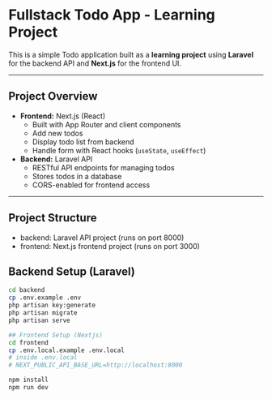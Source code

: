 # Fullstack Todo App - Learning Project

This is a simple Todo application built as a **learning project** using **Laravel** for the backend API and **Next.js** for the frontend UI.

---

## Project Overview

- **Frontend:** Next.js (React)
  - Built with App Router and client components
  - Add new todos
  - Display todo list from backend
  - Handle form with React hooks (`useState`, `useEffect`)
- **Backend:** Laravel API
  - RESTful API endpoints for managing todos
  - Stores todos in a database
  - CORS-enabled for frontend access

---

## Project Structure
- backend: Laravel API project (runs on port 8000)
- frontend: Next.js frontend project (runs on port 3000)

## Backend Setup (Laravel)

```bash
cd backend
cp .env.example .env
php artisan key:generate
php artisan migrate
php artisan serve

## Frontend Setup (Nextjs)
cd frontend
cp .env.local.example .env.local
# inside .env.local
# NEXT_PUBLIC_API_BASE_URL=http://localhost:8000

npm install
npm run dev


